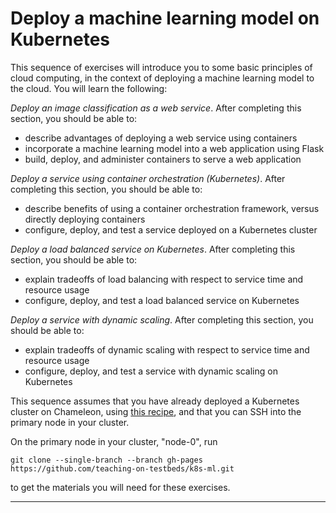 # Deploy a machine learning model on Kubernetes

This sequence of exercises will introduce you to some basic principles of cloud computing, in the context of deploying a machine learning model to the cloud. You will learn the following:

*Deploy an image classification as a web service*. After completing this section, you should be able to:

* describe advantages of deploying a web service using containers 
* incorporate a machine learning model into a web application using Flask 
* build, deploy, and administer containers to serve a web application

*Deploy a service using container orchestration (Kubernetes)*. After completing this section, you should be able to:

* describe benefits of using a container orchestration framework, versus directly deploying containers 
* configure, deploy, and test a service deployed on a Kubernetes cluster

*Deploy a load balanced service on Kubernetes*. After completing this section, you should be able to:

* explain tradeoffs of load balancing with respect to service time and resource usage 
* configure, deploy, and test a load balanced service on Kubernetes

*Deploy a service with dynamic scaling*. After completing this section, you should be able to:

* explain tradeoffs of dynamic scaling with respect to service time and resource usage 
* configure, deploy, and test a service with dynamic scaling on Kubernetes

This sequence assumes that you have already deployed a Kubernetes cluster on Chameleon, using [this recipe](https://chameleoncloud.org/experiment/share/9bae9a8a-68fa-402c-ae51-41431eb78732), and that you can SSH into the primary node in your cluster.

On the primary node in your cluster, "node-0", run

```
git clone --single-branch --branch gh-pages https://github.com/teaching-on-testbeds/k8s-ml.git
```

to get the materials you will need for these exercises.

---